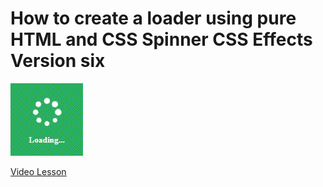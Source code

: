 # How to create a loader using pure HTML and CSS Spinner CSS Effects Version six

<img src="../../img/loader_6.gif" alt="loader" />

[Video Lesson](https://www.youtube.com/watch?v=PdNA8ke1uA4)
